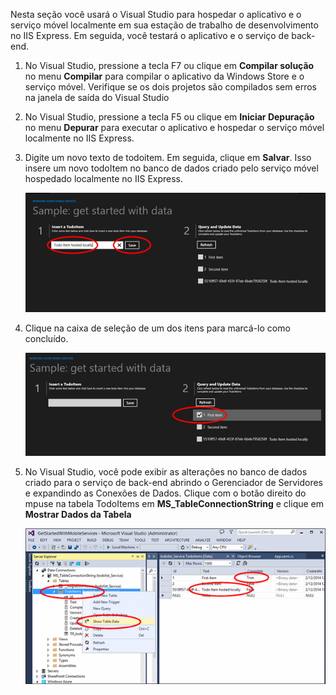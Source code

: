 Nesta seção você usará o Visual Studio para hospedar o aplicativo e o serviço móvel localmente em sua estação de trabalho de desenvolvimento no IIS Express. Em seguida, você testará o aplicativo e o serviço de back-end.


1. No Visual Studio, pressione a tecla F7 ou clique em **Compilar solução** no menu **Compilar** para compilar o aplicativo da Windows Store e o serviço móvel. Verifique se os dois projetos são compilados sem erros na janela de saída do Visual Studio

2. No Visual Studio, pressione a tecla F5 ou clique em **Iniciar Depuração** no menu **Depurar** para executar o aplicativo e hospedar o serviço móvel localmente no IIS Express.

 
3. Digite um novo texto de todoitem. Em seguida, clique em **Salvar**. Isso insere um novo todoItem no banco de dados criado pelo serviço móvel hospedado localmente no IIS Express.

    ![](./media/mobile-services-dotnet-backend-test-local-service-data/new-local-todoitem.png)

4. Clique na caixa de seleção de um dos itens para marcá-lo como concluído.

    ![](./media/mobile-services-dotnet-backend-test-local-service-data/local-item-checked.png)

5. No Visual Studio, você pode exibir as alterações no banco de dados criado para o serviço de back-end abrindo o Gerenciador de Servidores e expandindo as Conexões de Dados. Clique com o botão direito do mpuse na tabela TodoItems em **MS_TableConnectionString** e clique em **Mostrar Dados da Tabela**

    ![](./media/mobile-services-dotnet-backend-test-local-service-data/vs-show-local-table-data.png)

<!---HONumber=62-->